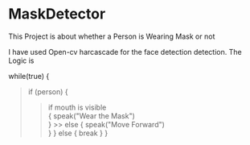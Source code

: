 # MaskDetector
This Project is about whether a Person is Wearing Mask or not

I have used Open-cv harcascade for the face detection detection. The Logic is 

while(true)
{
 > if (person)
 {
   >> if mouth is visible<br>
      {
      speak("Wear the Mask")<br>
      }
    >>  else
     {
      speak("Move Forward")<br>
      }
     }
  else
  {
  break
  }
}
 


